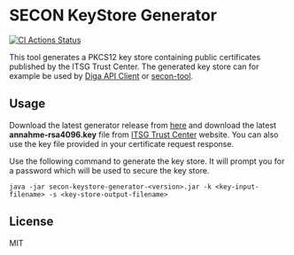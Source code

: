 # SECON KeyStore Generator

[![CI Actions Status](https://github.com/mawendo-gmbh/secon-keystore-generator/actions/workflows/ci.yml/badge.svg?branch=main)](https://github.com/mawendo-gmbh/secon-keystore-generator/actions)

This tool generates a PKCS12 key store containing public certificates published by the ITSG Trust Center. The generated key store can for example be used by [Diga API Client](https://github.com/alex-therapeutics/diga-api-client) or [secon-tool](https://github.com/DieTechniker/secon-tool).

## Usage
Download the latest generator release from [here](https://github.com/mawendo-gmbh/secon-keystore-generator/releases) and 
download the latest **annahme-rsa4096.key** file from [ITSG Trust Center](https://www.itsg.de/produkte/trust-center/oeffentliche-zertifikate-und-verzeichnisse/) website. You can also use the key file provided in your certificate request response.

Use the following command to generate the key store. It will prompt you for a password which will be used to secure the key store.

```
java -jar secon-keystore-generator-<version>.jar -k <key-input-filename> -s <key-store-output-filename>
```

## License
MIT
